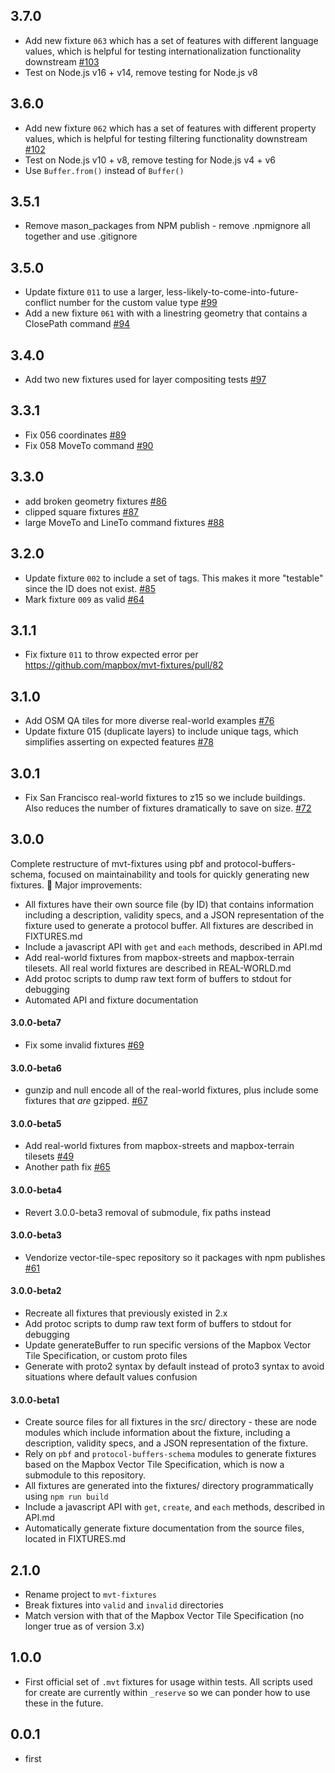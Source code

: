 ## 3.7.0
* Add new fixture `063` which has a set of features with different language values, which is helpful for testing internationalization functionality downstream [#103](https://github.com/mapbox/mvt-fixtures/pull/103)
* Test on Node.js v16 + v14, remove testing for Node.js v8

## 3.6.0

* Add new fixture `062` which has a set of features with different property values, which is helpful for testing filtering functionality downstream [#102](https://github.com/mapbox/mvt-fixtures/pull/102)
* Test on Node.js v10 + v8, remove testing for Node.js v4 + v6
* Use `Buffer.from()` instead of `Buffer()`

## 3.5.1

* Remove mason_packages from NPM publish - remove .npmignore all together and use .gitignore

## 3.5.0

* Update fixture `011` to use a larger, less-likely-to-come-into-future-conflict number for the custom value type [#99](https://github.com/mapbox/mvt-fixtures/pull/99)
* Add a new fixture `061` with with a linestring geometry that contains a ClosePath command [#94](https://github.com/mapbox/mvt-fixtures/pull/94)

## 3.4.0

* Add two new fixtures used for layer compositing tests [#97](https://github.com/mapbox/mvt-fixtures/pull/97)

## 3.3.1

* Fix 056 coordinates [#89](https://github.com/mapbox/mvt-fixtures/issues/89)
* Fix 058 MoveTo command [#90](https://github.com/mapbox/mvt-fixtures/issues/90)

## 3.3.0

* add broken geometry fixtures [#86](https://github.com/mapbox/mvt-fixtures/pull/86)
* clipped square fixtures [#87](https://github.com/mapbox/mvt-fixtures/pull/87)
* large MoveTo and LineTo command fixtures [#88](https://github.com/mapbox/mvt-fixtures/pull/88)

## 3.2.0

* Update fixture `002` to include a set of tags. This makes it more "testable" since the ID does not exist. [#85](https://github.com/mapbox/mvt-fixtures/pull/85)
* Mark fixture `009` as valid [#64](https://github.com/mapbox/mvt-fixtures/issues/64)

## 3.1.1

* Fix fixture `011` to throw expected error per https://github.com/mapbox/mvt-fixtures/pull/82

## 3.1.0

* Add OSM QA tiles for more diverse real-world examples [#76](https://github.com/mapbox/mvt-fixtures/issues/76)
* Update fixture 015 (duplicate layers) to include unique tags, which simplifies asserting on expected features [#78](https://github.com/mapbox/mvt-fixtures/pull/78)

## 3.0.1

* Fix San Francisco real-world fixtures to z15 so we include buildings. Also reduces the number of fixtures dramatically to save on size. [#72](https://github.com/mapbox/mvt-fixtures/pull/72)

## 3.0.0

Complete restructure of mvt-fixtures using pbf and protocol-buffers-schema, focused on maintainability and tools for quickly generating new fixtures. :tada: Major improvements:

* All fixtures have their own source file (by ID) that contains information including a description, validity specs, and a JSON representation of the fixture used to generate a protocol buffer. All fixtures are described in FIXTURES.md
* Include a javascript API with `get` and `each` methods, described in API.md
* Add real-world fixtures from mapbox-streets and mapbox-terrain tilesets. All real world fixtures are described in REAL-WORLD.md
* Add protoc scripts to dump raw text form of buffers to stdout for debugging
* Automated API and fixture documentation

#### 3.0.0-beta7

- Fix some invalid fixtures [#69](https://github.com/mapbox/mvt-fixtures/pull/69)

#### 3.0.0-beta6

- gunzip and null encode all of the real-world fixtures, plus include some fixtures that _are_ gzipped. [#67](https://github.com/mapbox/mvt-fixtures/commits/master)

#### 3.0.0-beta5

- Add real-world fixtures from mapbox-streets and mapbox-terrain tilesets [#49](https://github.com/mapbox/mvt-fixtures/issues/49)
- Another path fix [#65](https://github.com/mapbox/mvt-fixtures/pull/65)

#### 3.0.0-beta4

- Revert 3.0.0-beta3 removal of submodule, fix paths instead

#### 3.0.0-beta3

- Vendorize vector-tile-spec repository so it packages with npm publishes [#61](https://github.com/mapbox/mvt-fixtures/issues/61)

#### 3.0.0-beta2

- Recreate all fixtures that previously existed in 2.x
- Add protoc scripts to dump raw text form of buffers to stdout for debugging
- Update generateBuffer to run specific versions of the Mapbox Vector Tile Specification, or custom proto files
- Generate with proto2 syntax by default instead of proto3 syntax to avoid situations where default values confusion

#### 3.0.0-beta1

- Create source files for all fixtures in the src/ directory - these are node modules which include information about the fixture, including a description, validity specs, and a JSON representation of the fixture.
- Rely on `pbf` and `protocol-buffers-schema` modules to generate fixtures based on the Mapbox Vector Tile Specification, which is now a submodule to this repository.
- All fixtures are generated into the fixtures/ directory programmatically using `npm run build`
- Include a javascript API with `get`, `create`, and `each` methods, described in API.md
- Automatically generate fixture documentation from the source files, located in FIXTURES.md

## 2.1.0

- Rename project to `mvt-fixtures`
- Break fixtures into `valid` and `invalid` directories
- Match version with that of the Mapbox Vector Tile Specification (no longer true as of version 3.x)

## 1.0.0

- First official set of `.mvt` fixtures for usage within tests. All scripts used for create are currently within `_reserve` so we can ponder how to use these in the future.

## 0.0.1

- first
